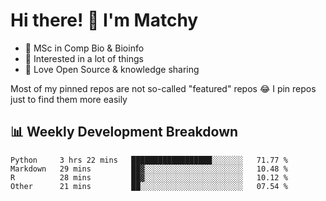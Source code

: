 # Hi there! 👋 I'm Matchy

- 🧬 MSc in Comp Bio & Bioinfo
- 🎈 Interested in a lot of things
- 💜 Love Open Source & knowledge sharing

Most of my pinned repos are not so-called "featured" repos 😂 I pin repos just to find them more easily

## 📊 Weekly Development Breakdown

<!--START_SECTION:waka-->

```text
Python     3 hrs 22 mins   ██████████████████░░░░░░░   71.77 %
Markdown   29 mins         ██▓░░░░░░░░░░░░░░░░░░░░░░   10.48 %
R          28 mins         ██▓░░░░░░░░░░░░░░░░░░░░░░   10.12 %
Other      21 mins         ██░░░░░░░░░░░░░░░░░░░░░░░   07.54 %
```

<!--END_SECTION:waka-->
